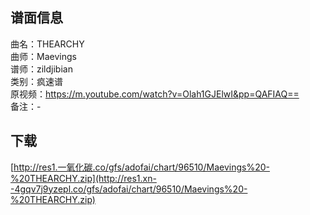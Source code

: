 ## 谱面信息
曲名：THEARCHY<br>
曲师：Maevings<br>
谱师：zildjibian<br>
类别：疯速谱<br>
原视频：<https://m.youtube.com/watch?v=Olah1GJElwI&pp=QAFIAQ==><br>
备注：-<br>


## 下载
[http://res1.一氧化碳.co/gfs/adofai/chart/96510/Maevings%20-%20THEARCHY.zip](http://res1.xn--4gqv7j9yzepl.co/gfs/adofai/chart/96510/Maevings%20-%20THEARCHY.zip)


